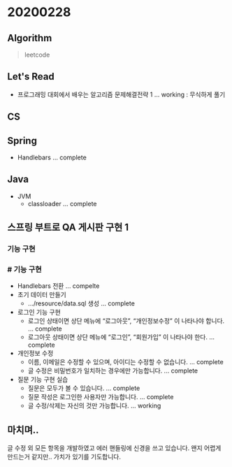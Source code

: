 # 20200228

## Algorithm
> leetcode  

## Let's Read 
- 프로그래밍 대회에서 배우는 알고리즘 문제해결전략 1 ... working : 무식하게 풀기

## CS 

## Spring
- Handlebars ... complete

## Java
- JVM
    - classloader ... complete


## 스프링 부트로 QA 게시판 구현 1
###  기능 구현
### # 기능 구현
- Handlebars 전환 ... compelte
- 초기 데이터 만들기 
    - .../resource/data.sql 생성 ... complete
- 로그인 기능 구현
    - 로그인 상태이면 상단 메뉴에 “로그아웃”, “개인정보수정” 이 나타나야 합니다. ... complete
    - 로그아웃 상태이면 상단 메뉴에 “로그인”, “회원가입” 이 나타나야 한다. ... complete
- 개인정보 수정
    - 이름, 이메일은 수정할 수 있으며, 아이디는 수정할 수 없습니다. ... complete
    - 글 수정은 비밀번호가 일치하는 경우에만 가능합니다. ... complete
- 질문 기능 구현 실습
    - 질문은 모두가 볼 수 있습니다. ... complete
    - 질문 작성은 로그인한 사용자만 가능합니다. ... complete
    - 글 수정/삭제는 자신의 것만 가능합니다. ... working

    
## 마치며.. 
글 수정 외 모든 항목을 개발하였고 에러 핸들링에 신경을 쓰고 있습니다. 왠지 어렵게 만드는거 같지만.. 가치가 있기를 기도합니다.
